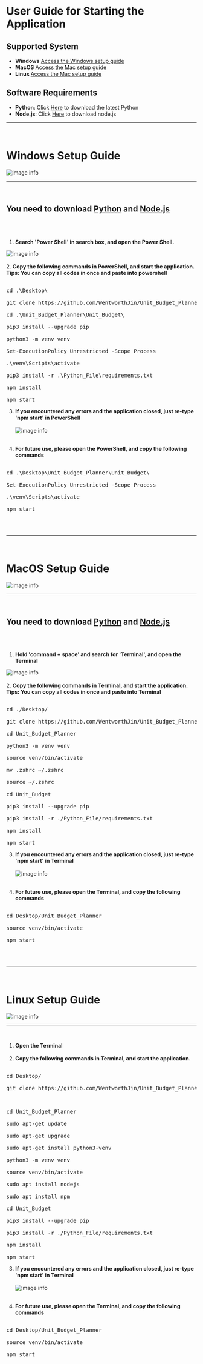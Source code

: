# User Guide for Starting the Application



## Supported System
- <b>Windows</b> [Access the Windows setup guide](#windows-setup-guide)
- <b>MacOS</b> [Access the Mac setup guide](#macos-setup-guide)
- <b>Linux </b> [Access the Mac setup guide](#linux-setup-guide)

## Software Requirements
- <b>Python</b>: Click [Here](https://www.python.org/downloads/) to download the latest Python
- <b>Node.js</b>: Click [Here](https://nodejs.org/en/download/) to download node.js

<hr><br>

# Windows Setup Guide
![image info](./Resources/windows_icon.png)
<br><hr><br>
## You need to download [Python](https://www.python.org/downloads/) and [Node.js](https://nodejs.org/en/download/)
<br><br>

1. <b>Search 'Power Shell' in search box, and open the Power Shell. </b>

![image info](./Resources/OpenPowershell.png)
<br><br>
2. <b>Copy the following commands in PowerShell, and start the application.</b> <br>
<b> Tips: You can copy all codes in once and paste into powershell</b>
<pre>

cd .\Desktop\

git clone https://github.com/WentworthJin/Unit_Budget_Planner.git

cd .\Unit_Budget_Planner\Unit_Budget\

pip3 install --upgrade pip

python3 -m venv venv

Set-ExecutionPolicy Unrestricted -Scope Process

.\venv\Scripts\activate

pip3 install -r .\Python_File\requirements.txt

npm install

npm start
</pre>

3. <b>If you encountered any errors and the application closed, just re-type 'npm start' in PowerShell</b>
<br><br>
![image info](./Resources/PowerShell_Restartnpm.png)
<br><br>

4. <b>For future use, please open the PowerShell, and copy the following commands</b>

<pre>

cd .\Desktop\Unit_Budget_Planner\Unit_Budget\

Set-ExecutionPolicy Unrestricted -Scope Process

.\venv\Scripts\activate

npm start

</pre>

<br><hr><br>

# MacOS Setup Guide
![image info](./Resources/mac_icon.png)
<br><hr><br>
## You need to download [Python](https://www.python.org/ftp/python/3.10.0/python-3.10.0-macos11.pkg) and [Node.js](https://nodejs.org/dist/v14.18.1/node-v14.18.1.pkg)
<br><br>

1. <b>Hold 'command + space' and search for 'Terminal', and open the Terminal </b>

![image info](./Resources/search_terminal.png)
<br><br>
2. <b>Copy the following commands in Terminal, and start the application.</b><br>
<b> Tips: You can copy all codes in once and paste into Terminal</b><br>
<pre>

cd ./Desktop/

git clone https://github.com/WentworthJin/Unit_Budget_Planner.git

cd Unit_Budget_Planner

python3 -m venv venv

source venv/bin/activate

mv .zshrc ~/.zshrc

source ~/.zshrc

cd Unit_Budget

pip3 install --upgrade pip

pip3 install -r ./Python_File/requirements.txt

npm install

npm start
</pre>

3. <b>If you encountered any errors and the application closed, just re-type 'npm start' in Terminal</b>
<br><br>
![image info](./Resources/terminal_restart_mpm.png)
<br><br>

4. <b>For future use, please open the Terminal, and copy the following commands</b>

<pre>

cd Desktop/Unit_Budget_Planner

source venv/bin/activate

npm start

</pre>

<br><hr><br>

# Linux Setup Guide
![image info](./Resources/Linux_icon.ico)
<br><hr><br>

1. <b>Open the Terminal </b>
<br><br>
2. <b>Copy the following commands in Terminal, and start the application.</b><br>
<pre>

cd Desktop/

git clone https://github.com/WentworthJin/Unit_Budget_Planner.git

</pre>

<pre>

cd Unit_Budget_Planner

sudo apt-get update

sudo apt-get upgrade

sudo apt-get install python3-venv

python3 -m venv venv

source venv/bin/activate

sudo apt install nodejs

sudo apt install npm

cd Unit_Budget

pip3 install --upgrade pip

pip3 install -r ./Python_File/requirements.txt

npm install

npm start
</pre>

3. <b>If you encountered any errors and the application closed, just re-type 'npm start' in Terminal</b>
<br><br>
![image info](./Resources/terminal_restart_mpm.png)
<br><br>

4. <b>For future use, please open the Terminal, and copy the following commands</b>

<pre>

cd Desktop/Unit_Budget_Planner

source venv/bin/activate

npm start

</pre>
